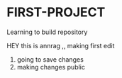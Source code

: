 # FIRST-PROJECT
Learning to build repository 

HEY this is annrag ,, making first edit 
1. going to save changes
2. making changes public
